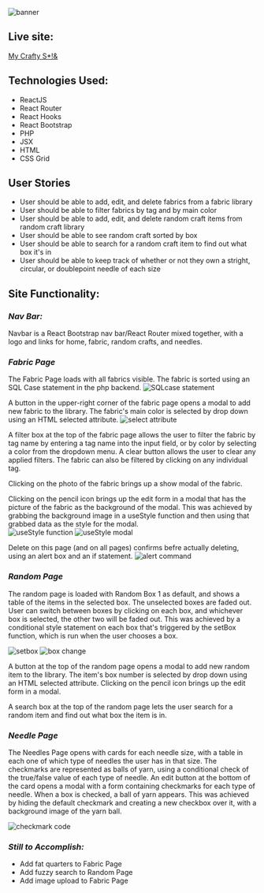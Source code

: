![banner](https://i.imgur.com/nTATrbB.png)

## **Live site:**
 [My Crafty S*!&](https://mycraftybleep.herokuapp.com/)

## **Technologies Used:**
* ReactJS
* React Router
* React Hooks
* React Bootstrap
* PHP
* JSX
* HTML
* CSS Grid

## **User Stories**
* User should be able to add, edit, and delete fabrics from a fabric library
* User should be able to filter fabrics by tag and by main color
* User should be able to add, edit, and delete random craft items from random craft library
* User should be able to see random craft sorted by box
* User should be able to search for a random craft item to find out what box it's in
* User should be able to keep track of whether or not they own a stright, circular, or doublepoint needle of each size

## **Site Functionality:**

### *Nav Bar:*
Navbar is a React Bootstrap nav bar/React Router mixed together, with a logo and links for home, fabric, random crafts, and needles.

### *Fabric Page*
The Fabric Page loads with all fabrics visible.  The fabric is sorted using an SQL Case statement in the php backend.
![SQLcase statement](https://i.imgur.com/i9jJ3uN.png)  

A button in the upper-right corner of the fabric page opens a modal to add new fabric to the library.  The fabric's main color is selected by drop down using an HTML selected attribute.
![select attribute](https://i.imgur.com/Od7wPWI.png)

A filter box at the top of the fabric page allows the user to filter the fabric by tag name by entering a tag name into the input field, or by color by selecting a color from the dropdown menu. A clear button allows the user to clear any applied filters.  The fabric can also be filtered by clicking on any individual tag.

Clicking on the photo of the fabric brings up a show modal of the fabric.

Clicking on the pencil icon brings up the edit form in a modal that has the picture of the fabric as the background of the modal.  This was achieved by grabbing the background image in a useStyle function and then using that grabbed data as the style for the modal.  
![useStyle function](https://i.imgur.com/5bRLa8x.png)
![useStyle modal](https://i.imgur.com/KeaKwdT.png)

Delete on this page (and on all pages) confirms befre actually deleting, using an alert box and an if statement.
![alert command](https://i.imgur.com/kt2PNz0.png)

### *Random Page*
The random page is loaded with Random Box 1 as default, and shows a table of the items in the selected box.  The unselected boxes are faded out.  User can switch between boxes by clicking on each box, and whichever box is selected, the other two will be faded out.  This was achieved by a conditional style statement on each box that's triggered by the setBox function, which is run when the user chooses a box.

![setbox](https://i.imgur.com/U0oQFkn.png)
![box change](https://i.imgur.com/M5s01g6.png)

A button at the top of the random page opens a modal to add new random item to the library.  The item's box number is selected by drop down using an HTML selected attribute. Clicking on the pencil icon brings up the edit form in a modal.

A search box at the top of the random page lets the user search for a random item and find out what box the item is in.

### *Needle Page*
The Needles Page opens with cards for each needle size, with a table in each one of which type of needles the user has in that size.  The checkmarks are represented as balls of yarn, using a conditional check of the true/false value of each type of needle.  An edit button at the bottom of the card opens a modal with a form containing checkmarks for each type of needle.  When a box is checked, a ball of yarn appears.  This was achieved by hiding the default checkmark and creating a new checkbox over it, with a background image of the yarn ball.

![checkmark code](https://i.imgur.com/bNq5baa.png)

### *Still to Accomplish:*
* Add fat quarters to Fabric Page
* Add fuzzy search to Random Page
* Add image upload to Fabric Page

